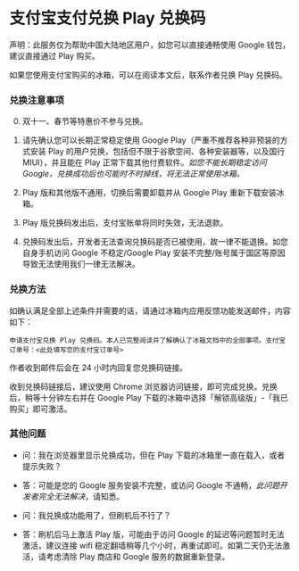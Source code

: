 <script src="/main.js?raw=true"></script>

# 支付宝支付兑换 Play 兑换码

声明：此服务仅为帮助中国大陆地区用户，如您可以直接通畅使用 Google 钱包，建议直接通过 Play 购买。

如果您使用支付宝购买的冰箱，可以在阅读本文后，联系作者兑换 Play 兑换码。

### 兑换注意事项

0. 双十一、春节等特惠价不参与兑换。

1. 请先确认您可以长期正常稳定使用 Google Play（严重不推荐各种非预装的方式安装 Play 的用户兑换，包括但不限于谷歌空间、各种安装器等，以及国行 MIUI），并且能在 Play 正常下载其他付费软件。*如您不能长期稳定访问 Google，兑换成功后也可能时不时掉线，将无法正常使用冰箱。*

2. Play 版和其他版不通用，切换后需要卸载并从 Google Play 重新下载安装冰箱。

3. Play 版兑换码发出后，支付宝账单将同时失效，无法退款。

4. 兑换码发出后，开发者无法查询兑换码是否已被使用，故一律不能退换。如您自身手机访问 Google 不稳定/Google Play 安装不完整/账号属于国区等原因导致无法使用我们一律无法解决。

### 兑换方法

如确认满足全部上述条件并需要的话，请通过冰箱内应用反馈功能发送邮件，内容如下：

```
申请支付宝兑换 Play 兑换码。本人已完整阅读并了解确认了冰箱文档中的全部事项。支付宝订单号：<此处填写您的支付宝订单号>
```

作者收到邮件后会在 24 小时内回复您兑换码链接。

收到兑换码链接后，建议使用 Chrome 浏览器访问链接，即可完成兑换。兑换后，稍等十分钟左右并在 Google Play 下载的冰箱中选择「解锁高级版」-「我已购买」即可激活。

### 其他问题

- 问：我在浏览器里显示兑换成功，但在 Play 下载的冰箱里一直在载入，或者提示失败？
- 答：可能是您的 Google 服务安装不完整，或访问 Google 不通畅，*此问题开发者完全无法解决*，请知悉。

- 问：我兑换成功能用了，但刷机后不行了？
- 答：刷机后马上激活 Play 版，可能由于访问 Google 的延迟等问题暂时无法激活，建议连接 wifi 稳定翻墙稍等几个小时，再重试即可。如第二天仍无法激活，请考虑清除 Play 商店和 Google 服务的数据重新登录。

